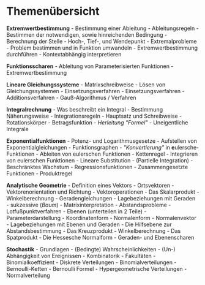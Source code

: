 # Themenübersicht

**Extremwertbestimmung**
    - Bestimmung einer Ableitung
        - Ableitungsregeln
    - Bestimmen der notwendigen, sowie hinreichenden Bedingung
    - Berechnung der Stelle
    - Hoch-, Tief-, und Wendepunkt
    - Extremalprobleme
        - Problem bestimmen und in Funktion umwandeln
        - Extremwertbestimmung durchführen
        - Kontextabhängig interpretieren

**Funktionsscharen**
    - Ableitung von Parameterisierten Funktionen
    - Extremwertbestimmung

**Lineare Gleichungssysteme**
    - Matrixschreibweise
    - Lösen von Gleichungssystemen
      - Einsetzungsverfahren
      - Einsetzungsverfahren
      - Additionsverfahren
      - Gauß-Algorithmus / Verfahren

**Integralrechnung**
    - Was beschreibt ein Integral
    - Bestimmung Näherungsweise
    - Integrationsregeln
    - Hauptsatz und Schreibweise
    - Rotationskörper
        - Betragsfunktion
        - _Herleitung "Formel"_
        - Uneigentliche Integrale

**Exponentialfunktionen**
    - Potenz- und Logarithmusgesetze
    - Aufstellen von Exponentialgleichungen
    - Funktionsgraphen
    - _"Konvertierung"_ in **e**ulersche-Funktionen
    - Ableiten von eulerschen Funktionen
      - Kettenregel
    - Integrieren von eulerschen Funktionen
      - Lineare Substitution
      - (Partielle Integration)
    - Beschränktes Wachstum
    - Regressionsfunktionen
    - Zusammengesetzte Funktionen
      - Produktregel

**Analytische Geometrie**
    - Definition eines Vektors
      - Ortsvektoren
      - Vektorenorientation und Richtung
      - Vektoroperationen
        - Das Skalarprodukt
          - Winkelberechnung
    - Geradengleichungen
    - Lagebeziehungen mit Geraden
      - sukzessive (_Baum_)
      - Matrixinterpretation
    - Abstandsprobleme
      - Lotfußpunktverfahren
    - Ebenen (unterteilen in 2 Teile)
      - Parameterdarstellung
      - Koordinatenform
      - Normalenform
      - Normalenvektor
    - Lagebeziehungen mit Ebenen und Geraden
    - Die Hilfsebene zur Abstandsbestimmung
    - Das Kreuzprodukt
      - Winkelberechnung
    - Das Spatprodukt
    - Die Hessesche Normalform
    - Geraden- und Ebenenscharen

**Stochastik**
    - Grundlagen
      - (Bedingte) Wahrscheinlichkeiten
      - (Un-) Abhängigkeit von Ereignissen
    - Kombinatorik
      - Fakultäten
      - Binomialkoeffizient
    - Diskrete Verteilungen
      - Binomialverteilungen
        - Bernoulli-Ketten
        - Bernoulli Formel
    - Hypergeometrische Verteilungen
      - Normalverteilung
